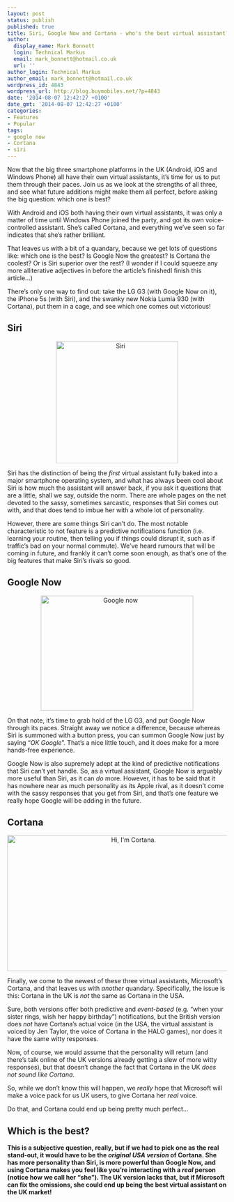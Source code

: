 ```yaml
---
layout: post
status: publish
published: true
title: Siri, Google Now and Cortana - who's the best virtual assistant?
author:
  display_name: Mark Bonnett
  login: Technical Markus
  email: mark_bonnett@hotmail.co.uk
  url: ''
author_login: Technical Markus
author_email: mark_bonnett@hotmail.co.uk
wordpress_id: 4843
wordpress_url: http://blog.buymobiles.net/?p=4843
date: '2014-08-07 12:42:27 +0100'
date_gmt: '2014-08-07 12:42:27 +0100'
categories:
- Features
- Popular
tags:
- google now
- Cortana
- siri
---
```

<p><span class="postStandFirst">Now that the big three smartphone platforms in the UK (Android, iOS and Windows Phone) all have their own virtual assistants, it&rsquo;s time for us to put them through their paces. Join us as we look at the strengths of all three, and see what future additions might make them all perfect, before asking the big question: which one is best?&nbsp;</span></p>
<p>With Android and iOS both having their own virtual assistants, it was only a matter of time until Windows Phone joined the party, and got its own voice-controlled assistant. She&rsquo;s called Cortana, and everything we&rsquo;ve seen so far indicates that she&rsquo;s rather brilliant.</p>
<p>That leaves us with a bit of a quandary, because we get lots of questions like: which one is the best? Is Google Now the greatest? Is Cortana the coolest? Or is Siri superior over the rest?&nbsp;(I wonder if I could squeeze any more alliterative adjectives in before the article&rsquo;s finishedI finish this article...)</p>
<p>There&rsquo;s only one way to find out: take the LG G3 (with Google Now on it), the iPhone 5s (with Siri), and the swanky new Nokia Lumia 930 (with Cortana), put them in a cage, and see which one comes out victorious!</p>
<h2>Siri</h2>
<p style="text-align: center;"><img class="aligncenter  wp-image-4845" alt="Siri" src="https://a1comms-blog-buymobiles.storage.googleapis.com/2014/08/siri-mic.jpg" width="280" height="280" /></p>
<p>Siri has the distinction of being the <i>first</i> virtual assistant fully baked into a major smartphone operating system, and what has always been cool about Siri is how much the assistant will answer back, if you ask it questions that are a little, shall we say, outside the norm. There are whole pages on the net devoted to the sassy, sometimes sarcastic, responses that Siri comes out with, and that does tend to imbue her with a whole lot of personality.</p>
<p>However, there are some things Siri can&rsquo;t do. The most notable characteristic to not feature is a predictive notifications function (i.e. learning your routine, then telling you if things could disrupt it, such as if traffic&rsquo;s bad on your normal commute). We&rsquo;ve heard rumours that will be coming in future, and frankly it can&rsquo;t come soon enough, as that&rsquo;s one of the big features that make Siri&rsquo;s rivals so good.</p>
<h2>Google Now</h2>
<p style="text-align: center;"><img class="aligncenter  wp-image-4844" alt="Google now" src="https://a1comms-blog-buymobiles.storage.googleapis.com/2014/08/OK-google-cover_w_500.png" width="350" height="264" /></p>
<p>On that note, it&rsquo;s time to grab hold of the LG G3, and put Google Now through its paces. Straight away we notice a difference, because whereas Siri is summoned with a button press, you can summon Google Now just by saying &ldquo;<i>OK Google</i>&rdquo;. That&rsquo;s a nice little touch, and it does make for a more hands-free experience.</p>
<p>Google Now is also supremely adept at the kind of predictive notifications that Siri can&rsquo;t yet handle. So, as a virtual assistant, Google Now is arguably more useful than Siri, as it can <i>do</i> more. However, it has to be said that it has nowhere near as much personality as its Apple rival, as it doesn&rsquo;t come with the sassy responses that you get from Siri, and that&rsquo;s one feature we really hope Google will be adding in the future.</p>
<h2>Cortana</h2>
<p style="text-align: center;"><img class="aligncenter  wp-image-4774" alt="Hi, I'm Cortana." src="https://a1comms-blog-buymobiles.storage.googleapis.com/2014/07/Hi-Im-Cortana..jpg" width="564" height="312" /></p>
<p>Finally, we come to the newest of these three virtual assistants, Microsoft&rsquo;s Cortana, and that leaves us with <i>another</i> quandary. Specifically, the issue is this: Cortana in the UK is <i>not</i> the same as Cortana in the USA.</p>
<p>Sure, both versions offer both predictive and <i>event-based</i> (e.g. &ldquo;when your sister rings, wish her happy birthday&rdquo;) notifications, but the British version does <i>not</i> have Cortana&rsquo;s actual voice (in the USA, the virtual assistant is voiced by Jen Taylor, the voice of Cortana in the HALO games), nor does it have the same witty responses.</p>
<p>Now, of course, we would assume that the personality will return (and there&rsquo;s talk online of the UK versions already getting a slew of more witty responses), but that doesn&rsquo;t change the fact that Cortana in the UK <i>does not sound like Cortana</i>.</p>
<p>So, while we don&rsquo;t know this will happen, we <i>really</i> hope that Microsoft will make a voice pack for us UK users, to give Cortana her <i>real</i> voice.</p>
<p>Do that, and Cortana could end up being pretty much perfect...</p>
<h2>Which is the best?</h2>
<p><strong>This is a subjective question, really, but if we had to pick one as the real stand-out, it would have to be the <i>original USA version</i> of Cortana. She has more personality than Siri, is more powerful than Google Now, and using Cortana makes you feel like you&rsquo;re interacting with a <i>real</i> person (notice how we call her &ldquo;she&rdquo;). The UK version lacks that, but if Microsoft can fix the omissions, she could end up being the best virtual assistant on the UK market!</strong></p>
